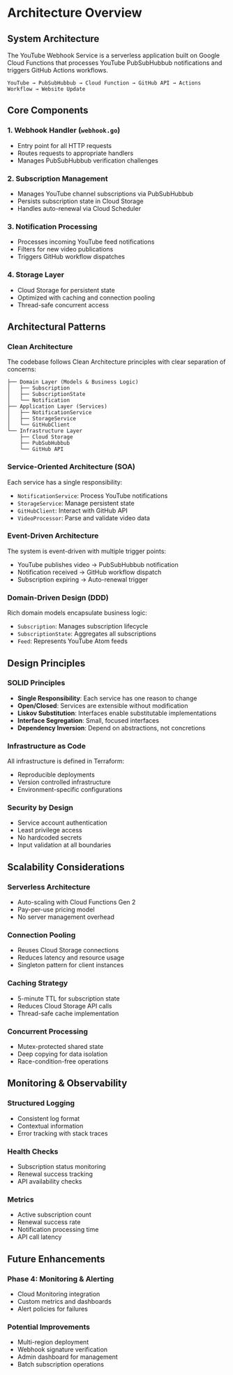 # Architecture Overview

## System Architecture

The YouTube Webhook Service is a serverless application built on Google Cloud Functions that processes YouTube PubSubHubbub notifications and triggers GitHub Actions workflows.

```
YouTube → PubSubHubbub → Cloud Function → GitHub API → Actions Workflow → Website Update
```

## Core Components

### 1. Webhook Handler (`webhook.go`)
- Entry point for all HTTP requests
- Routes requests to appropriate handlers
- Manages PubSubHubbub verification challenges

### 2. Subscription Management
- Manages YouTube channel subscriptions via PubSubHubbub
- Persists subscription state in Cloud Storage
- Handles auto-renewal via Cloud Scheduler

### 3. Notification Processing
- Processes incoming YouTube feed notifications
- Filters for new video publications
- Triggers GitHub workflow dispatches

### 4. Storage Layer
- Cloud Storage for persistent state
- Optimized with caching and connection pooling
- Thread-safe concurrent access

## Architectural Patterns

### Clean Architecture
The codebase follows Clean Architecture principles with clear separation of concerns:

```
├── Domain Layer (Models & Business Logic)
│   ├── Subscription
│   ├── SubscriptionState
│   └── Notification
├── Application Layer (Services)
│   ├── NotificationService
│   ├── StorageService
│   └── GitHubClient
└── Infrastructure Layer
    ├── Cloud Storage
    ├── PubSubHubbub
    └── GitHub API
```

### Service-Oriented Architecture (SOA)
Each service has a single responsibility:
- `NotificationService`: Process YouTube notifications
- `StorageService`: Manage persistent state
- `GitHubClient`: Interact with GitHub API
- `VideoProcessor`: Parse and validate video data

### Event-Driven Architecture
The system is event-driven with multiple trigger points:
- YouTube publishes video → PubSubHubbub notification
- Notification received → GitHub workflow dispatch
- Subscription expiring → Auto-renewal trigger

### Domain-Driven Design (DDD)
Rich domain models encapsulate business logic:
- `Subscription`: Manages subscription lifecycle
- `SubscriptionState`: Aggregates all subscriptions
- `Feed`: Represents YouTube Atom feeds

## Design Principles

### SOLID Principles
- **Single Responsibility**: Each service has one reason to change
- **Open/Closed**: Services are extensible without modification
- **Liskov Substitution**: Interfaces enable substitutable implementations
- **Interface Segregation**: Small, focused interfaces
- **Dependency Inversion**: Depend on abstractions, not concretions

### Infrastructure as Code
All infrastructure is defined in Terraform:
- Reproducible deployments
- Version controlled infrastructure
- Environment-specific configurations

### Security by Design
- Service account authentication
- Least privilege access
- No hardcoded secrets
- Input validation at all boundaries

## Scalability Considerations

### Serverless Architecture
- Auto-scaling with Cloud Functions Gen 2
- Pay-per-use pricing model
- No server management overhead

### Connection Pooling
- Reuses Cloud Storage connections
- Reduces latency and resource usage
- Singleton pattern for client instances

### Caching Strategy
- 5-minute TTL for subscription state
- Reduces Cloud Storage API calls
- Thread-safe cache implementation

### Concurrent Processing
- Mutex-protected shared state
- Deep copying for data isolation
- Race-condition-free operations

## Monitoring & Observability

### Structured Logging
- Consistent log format
- Contextual information
- Error tracking with stack traces

### Health Checks
- Subscription status monitoring
- Renewal success tracking
- API availability checks

### Metrics
- Active subscription count
- Renewal success rate
- Notification processing time
- API call latency

## Future Enhancements

### Phase 4: Monitoring & Alerting
- Cloud Monitoring integration
- Custom metrics and dashboards
- Alert policies for failures

### Potential Improvements
- Multi-region deployment
- Webhook signature verification
- Admin dashboard for management
- Batch subscription operations